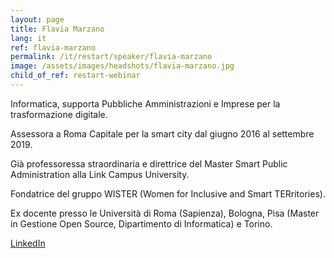 ```yaml
---
layout: page
title: Flavia Marzano
lang: it
ref: flavia-marzano
permalink: /it/restart/speaker/flavia-marzano
image: /assets/images/headshots/flavia-marzano.jpg
child_of_ref: restart-webinar
---
```


Informatica, supporta Pubbliche Amministrazioni e Imprese per la trasformazione digitale.

Assessora a Roma Capitale per la smart city dal giugno 2016 al settembre 2019.

Già professoressa straordinaria e direttrice del Master Smart Public Administration alla Link Campus University.

Fondatrice del gruppo WISTER (Women for Inclusive and Smart TERritories).

Ex docente presso le Università di Roma (Sapienza), Bologna, Pisa (Master in Gestione Open Source, Dipartimento di Informatica) e Torino.

[LinkedIn](https://www.linkedin.com/in/flaviamarzano/)

